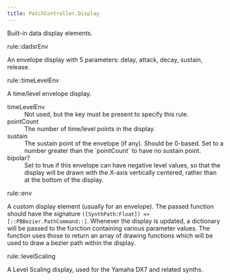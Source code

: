 ```yaml
---
title: PatchController.Display
---
```


Built-in data display elements.

rule::dadsrEnv

An envelope display with 5 parameters: delay, attack, decay, sustain, release.

rule::timeLevelEnv

A time/level envelope display.

<dl>
  <dt>timeLevelEnv</dt>
  <dd>Not used, but the key must be present to specify this rule.</dd>
  <dt>pointCount</dt>
  <dd>The number of time/level points in the display.</dd>
  <dt>sustain</dt>
  <dd>The sustain point of the envelope (if any). Should be 0-based. Set to a number greater than the `pointCount` to have no sustain point.</dd>
  <dt>bipolar?</dt>
  <dd>Set to true if this envelope can have negative level values, so that the display will be drawn with the X-axis vertically centered, rather than at the bottom of the display.</dd>
</dl>  

rule::env

A custom display element (usually for an envelope). The passed function should have the signature <code>([SynthPath:Float]) => [::PBBezier.PathCommand::]</code>. Whenever the display is updated, a dictionary will be passed to the function containing various parameter values. The function uses those to return an array of drawing functions which will be used to draw a bezier path within the display.

rule::levelScaling

A Level Scaling display, used for the Yamaha DX7 and related synths.